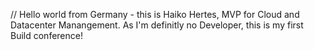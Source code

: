 // Hello world from Germany - this is Haiko Hertes, MVP for Cloud and Datacenter Manangement. As I'm definitly no Developer, this is my first Build conference! 
